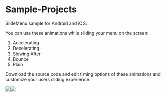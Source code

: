 Sample-Projects
===============

SlideMenu sample for Android and iOS.

You can use these animations while sliding your menu on the screen:

1. Accelerating
2. Decelerating
3. Slowing After
4. Bounce
5. Plain

Download the source code and edit timing options of these animations and customize your users sliding experience.

![](https://raw.github.com/smartface/Sample-Projects/master/SlideMenu/SlideMenu-ss.png)![](https://raw.github.com/smartface/Sample-Projects/master/SlideMenu/SlideMenu-ss1.png)
